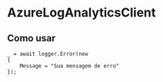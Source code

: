 # AzureLogAnalyticsClient

## Como usar

```var logger = new Log("workspaceId", "sharedKey");
_ = await logger.Error(new
{
    Message = "Sua mensagem de erro"
});
```
